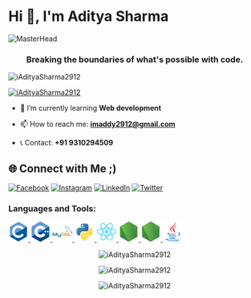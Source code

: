 # Hi 👋, I'm Aditya Sharma

![MasterHead](https://mir-s3-cdn-cf.behance.net/project_modules/fs/5a3d0d69916383.5b940de056028.gif)

<h3 align="center">Breaking the boundaries of what's possible with code.</h3>

<p align="left">
  <img src="https://komarev.com/ghpvc/?username=iAdityaSharma2912&label=Profile%20views&color=0e75b6&style=flat" alt="iAdityaSharma2912" />
</p>

<p align="left"> 
  <a href="https://twitter.com/iaddy29" target="blank">
    <img src="https://img.shields.io/twitter/follow/iAdityaSharma2912?logo=twitter&style=for-the-badge" alt="iAdityaSharma2912" />
  </a> 
</p>

- 🌱 I’m currently learning **Web development**

- 📫 How to reach me: **imaddy2912@gmail.com**

- 📞 Contact: **+91 9310294509**

## 🌐 Connect with Me ;)

[![Facebook](https://img.shields.io/badge/Facebook-%231877F2.svg?logo=Facebook&logoColor=white)](https://www.facebook.com) [![Instagram](https://img.shields.io/badge/Instagram-%23E4405F.svg?logo=Instagram&logoColor=white)](https://www.instagram.com/iaddy29/) [![LinkedIn](https://img.shields.io/badge/LinkedIn-%230077B5.svg?logo=linkedin&logoColor=white)](https://www.linkedin.com/in/aditya-sharma-2b4a64222/)  [![Twitter](https://img.shields.io/badge/Twitter-%231DA1F2.svg?logo=Twitter&logoColor=white)](http://twitter.com/iaddy29) 

<h3 align="left">Languages and Tools:</h3>

<p align="left"> 
  <a href="https://www.cprogramming.com/" target="_blank" rel="noreferrer"> 
    <img src="https://raw.githubusercontent.com/devicons/devicon/master/icons/c/c-original.svg" alt="c" width="40" height="40"/> 
  </a> 
  <a href="https://www.w3schools.com/cpp/" target="_blank" rel="noreferrer"> 
    <img src="https://raw.githubusercontent.com/devicons/devicon/master/icons/cplusplus/cplusplus-original.svg" alt="cplusplus" width="40" height="40"/> 
  </a> 
  <a href="https://www.mysql.com/" target="_blank" rel="noreferrer"> 
    <img src="https://raw.githubusercontent.com/devicons/devicon/master/icons/mysql/mysql-original-wordmark.svg" alt="mysql" width="40" height="40"/> 
  </a> 
  <a href="https://www.python.org" target="_blank" rel="noreferrer"> 
    <img src="https://raw.githubusercontent.com/devicons/devicon/master/icons/python/python-original.svg" alt="python" width="40" height="40"/> 
  </a> 
  <a href="https://react.dev/" target="_blank" rel="noreferrer"> 
    <img src="https://raw.githubusercontent.com/devicons/devicon/master/icons/react/react-original.svg" alt="c" width="40" height="40"/> 
  </a>
  <a href="https://nodejs.org/en" target="_blank" rel="noreferrer"> 
    <img src="https://raw.githubusercontent.com/devicons/devicon/master/icons/nodejs/nodejs-original.svg" alt="c" width="40" height="40"/>
  </a>
    <a href="https://nodejs.org/en" target="_blank" rel="noreferrer"> 
    <img src="https://raw.githubusercontent.com/devicons/devicon/master/icons/nodejs/nodejs-original.svg" alt="c" width="40" height="40"/>
  </a>
    <a href="https://www.java.com/en/" target="_blank" rel="noreferrer"> 
    <img src="https://raw.githubusercontent.com/devicons/devicon/master/icons/java/java-original.svg" alt="c" width="40" height="40"/>
  </a>
  

  
</p>
<p align="center">
  <img src="https://github-readme-stats.vercel.app/api/top-langs?username=iAdityaSharma2912&show_icons=true&locale=en&layout=compact" alt="iAdityaSharma2912" />
</p>

<p align="center">
  <img src="https://github-readme-stats.vercel.app/api?username=iAdityaSharma2912&show_icons=true&locale=en" alt="iAdityaSharma2912" />
</p>

<p align="center">
  <img src="https://github-readme-streak-stats.herokuapp.com/?user=iAdityaSharma2912&" alt="iAdityaSharma2912" />
</p>


